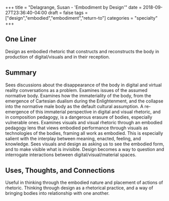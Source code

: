 +++
title = "Delagrange, Susan - 'Embodiment by Design'"
date = 2018-09-27T23:36:40-04:00
draft = false
tags = ["design","embodied","embodiment","return-to"]
categories = "specialty"
+++
## One Liner
Design as embodied rhetoric that constructs and reconstructs the body in production of digital/visuals and in their reception.

## Summary
Sees discussions about the disappearance of the body in digital and virtual reality conversations as a problem. Examines issues of the assumed normative body. Examines how the immateriality of the body, from the emergence of Cartesian dualism during the Enlightenment, and the collapse into the normative male body as the default cultural assumption. A re-emergence of this immaterial perspective in digital and visual rhetoric, and in composition pedagogy, is a dangerous erasure of bodies, especially vulnerable ones. Examines visuals and visual rhetoric through an embodied pedagogy lens that views embodied performance through visuals as technologies of the bodies, framing all work as embodied. This is especially salient with the interplay between meaning, enacted, feeling, and knowledge. Sees visuals and design as asking us to see the embodied form, and to make visible what is invisible. Design becomes a way to question and interrogate interactions between digital/visual/material spaces.

## Uses, Thoughts, and Connections
Useful in thinking through the embodied nature and placement of actions of rhetoric. Thinking through design as a rhetorical practice, and a way of bringing bodies into relationship with one another. 
